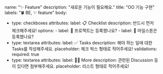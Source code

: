 name: "✨ Feature"
description: "새로운 기능이 필요해요."
title: "OO 기능 구현"
labels: "🍀 BE, ✨ feature"
body:
  - type: checkboxes
    attributes:
      label: 📋 Checklist
      description: 반드시 먼저 체크해주세요!
      options:
        - label: 📁 프로젝트는 등록했나요?
        - label: 🎯 마일스톤은 등록했나요?
  - type: textarea
    attributes:
      label: ✅ Tasks
      description: 해야 하는 일에 대한 Tasks를 작성해주세요.
      placeholder: 체크 박스 형태로 적어주세요!
    validations:
      required: true
  - type: textarea
    attributes:
      label: 🙋🏻 More
      description: 관련된 Discussion 등이 있다면 첨부해주세요.
      placeholder: 리스트 형태로 적어주세요!
